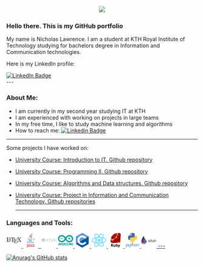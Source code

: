 <div id = "header", align="center">
  <img src = "https://media.giphy.com/media/TEEGg4xCGy1ZVykRzI/giphy.gif" , width ="150"/>
</div>

### Hello there. This is my GitHub portfolio
My name is Nicholas Lawrence. I am a student at KTH Royal Institute of Technology studying for bachelors degree in Information and Communication technologies.

Here is my LinkedIn profile:
<div id="badges">
  <a href="https://www.linkedin.com/in/niclaw/">
    <img src="https://img.shields.io/badge/LinkedIn-blue?style=for-the-badge&logo=linkedin&logoColor=white" alt="LinkedIn Badge"/>
  </a>
<div align="center">
</div>
 ---

### About Me:
  - I am currently in my second year studying IT at KTH
  - I am experienced with working on projects in large teams
  - In my free time, I like to study machine learning and algorithms
  - How to reach me: [![Linkedin Badge](https://img.shields.io/badge/-Nicholas-blue?style=flat&logo=Linkedin&logoColor=white)](https://www.linkedin.com/in/niclaw/)
  
  ---
Some projects I have worked on:
- [University Course: Introduction to IT.  ](https://www.kth.se/student/kurser/kurs/II1306)[ Github repository](https://gits-15.sys.kth.se/nlaw/II1306_Group_6_Project)
- [University Course: Programming II.  ](https://www.kth.se/student/kurser/kurs/ID1019)[ Github repository](https://gits-15.sys.kth.se/nlaw/Programming_2)
- [University Course: Algorithms and Data structures.  ](https://www.kth.se/student/kurser/kurs/ID1021)[ Github repository](https://gits-15.sys.kth.se/nlaw/Algorithms)
- [University Course: Project in Information and Communication Technology.  ](https://www.kth.se/student/kurser/kurs/II1305?l=en)[ Github repositories](https://github.com/SierraWeatherApp)
  
  ---
### Languages and Tools:
  <div>
    <a href="https://www.latex-project.org/">
      <img src="https://github.com/devicons/devicon/blob/master/icons/latex/latex-original.svg" title="LaTeX" **alt="Latex" width="40" height="40"/>
    <a href="https://www.java.com/en/">
      <img src="https://github.com/devicons/devicon/blob/master/icons/java/java-original-wordmark.svg" title="Java Programming Language" alt="Java" width="40"                height="40"/>&nbsp;
    <a href="https://atom.io/">
      <img src="https://github.com/devicons/devicon/blob/master/icons/atom/atom-original-wordmark.svg" title="Atom" **alt="Atom" width="40" height="40"/>
    <a href="https://www.arduino.cc/">
      <img src="https://github.com/devicons/devicon/blob/master/icons/arduino/arduino-original-wordmark.svg" title="Arduino" **alt="Arduino" width="40" height="40"/>
    <a href="https://www.cprogramming.com/">
      <img src="https://github.com/devicons/devicon/blob/master/icons/c/c-original.svg" title="C Programming Language" **alt="C" width="40" height="40"/>
    <a href="https://reactnative.dev/">
      <img src="https://github.com/devicons/devicon/blob/master/icons/react/react-original.svg" title="React Native" **alt="Slack" width="40" height="40"/>
    <a href="https://www.ruby-lang.org/en/">
      <img src="https://github.com/devicons/devicon/blob/master/icons/ruby/ruby-original-wordmark.svg" title="Ruby Programming Language" **alt="Ruby" width="40"              height="40"/>
    <a href="https://www.python.org/">
      <img src="https://github.com/devicons/devicon/blob/master/icons/python/python-original-wordmark.svg" title="Python Programming Language" **alt="Python"                  width="40" height="40"/>
    <a href="https://elixir-lang.org/">
      <img src="https://github.com/devicons/devicon/blob/master/icons/elixir/elixir-original-wordmark.svg" title="Elixir Programming Language" **alt="Elixir"                  width="40" height="40"/>
  ---

[![Anurag's GitHub stats](https://github-readme-stats.vercel.app/api?username=QBigTree)](https://github.com/anuraghazra/github-readme-stats)


